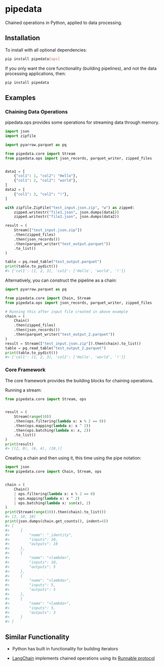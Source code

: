 # pipedata

Chained operations in Python, applied to data processing.

## Installation

To install with all optional dependencies:

```bash
pip install pipedata[ops]
```

If you only want the core functionality (building pipelines), and not
the data processing applications, then:

```bash
pip install pipedata
```

## Examples

### Chaining Data Operations

pipedata.ops provides some operations for streaming data through memory.

```py
import json
import zipfile

import pyarrow.parquet as pq

from pipedata.core import Stream
from pipedata.ops import json_records, parquet_writer, zipped_files


data1 = [
    {"col1": 1, "col2": "Hello"},
    {"col1": 2, "col2": "world"},
]
data2 = [
    {"col1": 3, "col2": "!"},
]

with zipfile.ZipFile("test_input.json.zip", "w") as zipped:
    zipped.writestr("file1.json", json.dumps(data1))
    zipped.writestr("file2.json", json.dumps(data2))

result = (
    Stream(["test_input.json.zip"])
    .then(zipped_files)
    .then(json_records())
    .then(parquet_writer("test_output.parquet"))
    .to_list()
)

table = pq.read_table("test_output.parquet")
print(table.to_pydict())
#> {'col1': [1, 2, 3], 'col2': ['Hello', 'world', '!']}
```

Alternatively, you can construct the pipeline as a chain:

```py
import pyarrow.parquet as pq

from pipedata.core import Chain, Stream
from pipedata.ops import json_records, parquet_writer, zipped_files

# Running this after input file created in above example
chain = (
    Chain()
    .then(zipped_files)
    .then(json_records())
    .then(parquet_writer("test_output_2.parquet"))
)
result = Stream(["test_input.json.zip"]).then(chain).to_list()
table = pq.read_table("test_output_2.parquet")
print(table.to_pydict())
#> {'col1': [1, 2, 3], 'col2': ['Hello', 'world', '!']}

```

### Core Framework

The core framework provides the building blocks for chaining operations.

Running a stream:
```py
from pipedata.core import Stream, ops


result = (
    Stream(range(10))
    .then(ops.filtering(lambda x: x % 2 == 0))
    .then(ops.mapping(lambda x: x ^ 2))
    .then(ops.batching(lambda x: x, 2))
    .to_list()
)
print(result)
#> [(2, 0), (6, 4), (10,)]
```

Creating a chain and then using it, this time using the
pipe notation:
```py
import json
from pipedata.core import Chain, Stream, ops


chain = (
    Chain()
    | ops.filtering(lambda x: x % 2 == 0)
    | ops.mapping(lambda x: x ^ 2)
    | ops.batching(lambda x: sum(x), 2)
)
print(Stream(range(10)).then(chain).to_list())
#> [2, 10, 10]
print(json.dumps(chain.get_counts(), indent=4))
#> [
#>     {
#>         "name": "_identity",
#>         "inputs": 10,
#>         "outputs": 10
#>     },
#>     {
#>         "name": "<lambda>",
#>         "inputs": 10,
#>         "outputs": 5
#>     },
#>     {
#>         "name": "<lambda>",
#>         "inputs": 5,
#>         "outputs": 5
#>     },
#>     {
#>         "name": "<lambda>",
#>         "inputs": 5,
#>         "outputs": 3
#>     }
#> ]
```

## Similar Functionality

- Python has built in functionality for building iterators

- [LangChain](https://www.langchain.com/) implements chained operations using its 
[Runnable protocol](https://python.langchain.com/docs/expression_language/interface)
